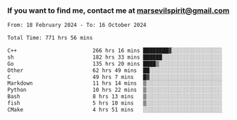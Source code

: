 ### If you want to find me, contact me at marsevilspirit@gmail.com

<!--
**marsevilspirit/marsevilspirit** is a ✨ _special_ ✨ repository because its `README.md` (this file) appears on your GitHub profile.

Here are some ideas to get you started:

- 🔭 I’m currently working on ...
- 🌱 I’m currently learning ...
- 👯 I’m looking to collaborate on ...
- 🤔 I’m looking for help with ...
- 💬 Ask me about ...
- 📫 How to reach me: ...
- 😄 Pronouns: ...
- ⚡ Fun fact: ...
-->
<!--START_SECTION:waka-->

```txt
From: 18 February 2024 - To: 16 October 2024

Total Time: 771 hrs 56 mins

C++                        266 hrs 16 mins ████████▓░░░░░░░░░░░░░░░░   34.49 %
sh                         182 hrs 33 mins ██████░░░░░░░░░░░░░░░░░░░   23.65 %
Go                         135 hrs 20 mins ████▒░░░░░░░░░░░░░░░░░░░░   17.53 %
Other                      62 hrs 49 mins  ██░░░░░░░░░░░░░░░░░░░░░░░   08.14 %
C                          49 hrs 7 mins   █▓░░░░░░░░░░░░░░░░░░░░░░░   06.36 %
Markdown                   11 hrs 14 mins  ▒░░░░░░░░░░░░░░░░░░░░░░░░   01.46 %
Python                     10 hrs 22 mins  ▒░░░░░░░░░░░░░░░░░░░░░░░░   01.34 %
Bash                       8 hrs 13 mins   ▒░░░░░░░░░░░░░░░░░░░░░░░░   01.06 %
fish                       5 hrs 10 mins   ▒░░░░░░░░░░░░░░░░░░░░░░░░   00.67 %
CMake                      4 hrs 51 mins   ░░░░░░░░░░░░░░░░░░░░░░░░░   00.63 %
```

<!--END_SECTION:waka-->
